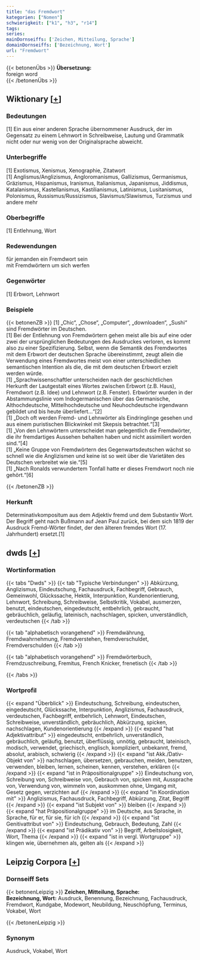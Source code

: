```yaml
---
title: "das Fremdwort"
kategorien: ["Nomen"]
schwierigkeit: ["k1", "h3", "r14"]
tags:
series:
mainDornseiffs: ['Zeichen, Mitteilung, Sprache']
domainDornseiffs: ['Bezeichnung, Wort']
url: "Fremdwort"
---
```


{{< betonenÜbs >}}
**Übersetzung:**  
foreign word  
{{< /betonenÜbs >}}

## Wiktionary [[+](https://de.wiktionary.org/wiki/Fremdwort)]

### Bedeutungen
[1] Ein aus einer anderen Sprache übernommener Ausdruck, der im Gegensatz zu einem Lehnwort in Schreibweise, Lautung und Grammatik nicht oder nur wenig von der Originalsprache abweicht.  

### Unterbegriffe
[1] Exotismus, Xenismus, Xenographie, Zitatwort  
[1] Anglismus/Anglizismus, Angloromanismus, Gallizismus, Germanismus, Gräzismus, Hispanismus, Iranismus, Italianismus, Japanismus, Jiddismus, Katalanismus, Kastellanismus, Kastilianismus, Latinismus, Lusitanismus, Polonismus, Russismus/Russizismus, Slavismus/Slawismus, Turzismus und andere mehr  

### Oberbegriffe
[1] Entlehnung, Wort  

### Redewendungen
für jemanden ein Fremdwort sein  
mit Fremdwörtern um sich werfen  

### Gegenwörter
[1] Erbwort, Lehnwort  

### Beispiele
{{< betonenZB >}}
[1] „Chic“, „Chose“, „Computer“, „downloaden“, „Sushi“ sind Fremdwörter im Deutschen.  
[1] Bei der Entlehnung von Fremdwörtern gehen meist alle bis auf eine oder zwei der ursprünglichen Bedeutungen des Ausdruckes verloren, es kommt also zu einer Spezifizierung. Selbst, wenn die Semantik des Fremdwortes mit dem Erbwort der deutschen Sprache übereinstimmt, zeugt allein die Verwendung eines Fremdwortes meist von einer unterschiedlichen semantischen Intention als die, die mit dem deutschen Erbwort erzielt werden würde.  
[1] „Sprachwissenschaftler unterscheiden nach der geschichtlichen Herkunft der Lautgestalt eines Wortes zwischen Erbwort (z.B. Haus), Fremdwort (z.B. Idee) und Lehnwort (z.B. Fenster). Erbwörter wurden in der Abstammungslinie vom Indogermanischen über das Germanische, Althochdeutsche, Mittelhochdeutsche und Neuhochdeutsche irgendwann gebildet und bis heute überliefert…“[2]  
[1] „Doch oft werden Fremd- und Lehnwörter als Eindringlinge gesehen und aus einem puristischen Blickwinkel mit Skepsis betrachtet.“[3]  
[1] „Von den Lehnwörtern unterscheidet man gelegentlich die Fremdwörter, die ihr fremdartiges Aussehen behalten haben und nicht assimiliert worden sind.“[4]  
[1] „Keine Gruppe von Fremdwörtern des Gegenwartsdeutschen wächst so schnell wie die Anglizismen und keine ist so weit über die Varietäten des Deutschen verbreitet wie sie.“[5]  
[1] „Nach Ronalds verwundertem Tonfall hatte er dieses Fremdwort noch nie gehört.“[6]  

{{< /betonenZB >}}
### Herkunft
Determinativkompositum aus dem Adjektiv fremd und dem Substantiv Wort. Der Begriff geht nach Bußmann auf Jean Paul zurück, bei dem sich 1819 der Ausdruck Fremd-Wörter findet, der den älteren fremdes Wort (17. Jahrhundert) ersetzt.[1]  



## dwds [[+](https://www.dwds.de/wb/Fremdwort)]

### Wortinformation
{{< tabs "Dwds" >}}
{{< tab "Typische Verbindungen" >}}
Abkürzung, Anglizismus, Eindeutschung, Fachausdruck, Fachbegriff, Gebrauch, Gemeinwohl, Glückssache, Hektik, Interpunktion, Kundenorientierung, Lehnwort, Schreibung, Schreibweise, Selbstkritik, Vokabel, ausmerzen, benutzt, eindeutschen, eingedeutscht, entbehrlich, gebraucht, gebräuchlich, geläufig, lateinisch, nachschlagen, spicken, unverständlich, verdeutschen
{{< /tab >}}

{{< tab "alphabetisch vorangehend" >}}
Fremdwährung, Fremdwahrnehmung, Fremdverstehen, fremdverschuldet, Fremdverschulden
{{< /tab >}}

{{< tab "alphabetisch vorangehend" >}}
Fremdwörterbuch, Fremdzuschreibung, Fremitus, French Knicker, frenetisch
{{< /tab >}}

{{< /tabs >}}

### Wortprofil
{{< expand "Überblick" >}} Eindeutschung, Schreibung, eindeutschen, eingedeutscht, Glückssache, Interpunktion, Anglizismus, Fachausdruck, verdeutschen, Fachbegriff, entbehrlich, Lehnwort, Eindeutschen, Schreibweise, unverständlich, gebräuchlich, Abkürzung, spicken, nachschlagen, Kundenorientierung {{< /expand >}}
{{< expand "hat Adjektivattribut" >}} eingedeutscht, entbehrlich, unverständlich, gebräuchlich, geläufig, benutzt, überflüssig, unnötig, gebraucht, lateinisch, modisch, verwendet, griechisch, englisch, kompliziert, unbekannt, fremd, absolut, arabisch, schwierig {{< /expand >}}
{{< expand "ist Akk./Dativ-Objekt von" >}} nachschlagen, übersetzen, gebrauchen, meiden, benutzen, verwenden, bleiben, lernen, scheinen, kennen, verstehen, erklären {{< /expand >}}
{{< expand "ist in Präpositionalgruppe" >}} Eindeutschung von, Schreibung von, Schreibweise von, Gebrauch von, spicken mit, Aussprache von, Verwendung von, wimmeln von, auskommen ohne, Umgang mit, Gesetz gegen, verzichten auf {{< /expand >}}
{{< expand "in Koordination mit" >}} Anglizismus, Fachausdruck, Fachbegriff, Abkürzung, Zitat, Begriff {{< /expand >}}
{{< expand "ist Subjekt von" >}} bleiben {{< /expand >}}
{{< expand "hat Präpositionalgruppe" >}} im Deutsche, aus Sprache, in Sprache, für er, für sie, für ich {{< /expand >}}
{{< expand "ist Genitivattribut von" >}} Eindeutschung, Gebrauch, Bedeutung, Zahl {{< /expand >}}
{{< expand "ist Prädikativ von" >}} Begriff, Arbeitslosigkeit, Wort, Thema {{< /expand >}}
{{< expand "ist in vergl. Wortgruppe" >}} klingen wie, übernehmen als, gelten als {{< /expand >}}

## Leipzig Corpora [[+](https://corpora.uni-leipzig.de/en/res?word=Fremdwort&corpusId=deu_newscrawl-public_2018)]

### Dornseiff Sets
{{< betonenLeipzig >}}
**Zeichen, Mitteilung, Sprache:**  
**Bezeichnung, Wort:** Ausdruck, Benennung, Bezeichnung, Fachausdruck, Fremdwort, Kundgabe, Modewort, Neubildung, Neuschöpfung, Terminus, Vokabel, Wort  

{{< /betonenLeipzig >}}

### Synonym
Ausdruck, Vokabel, Wort

